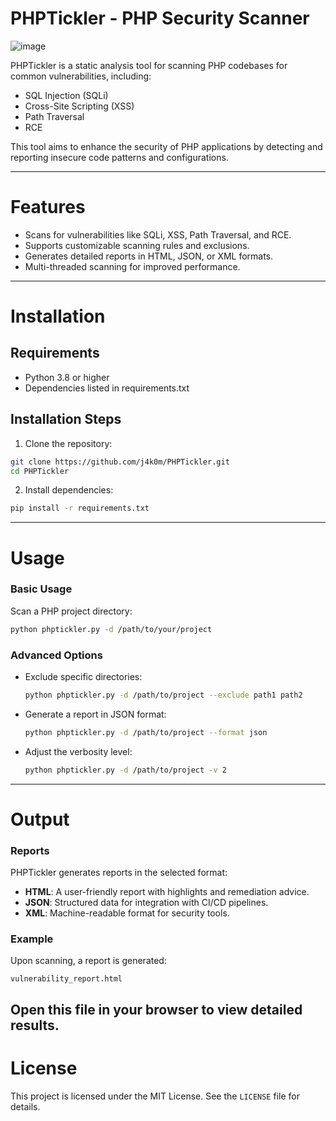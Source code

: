 # PHPTickler - PHP Security Scanner

![image](https://github.com/user-attachments/assets/66d46426-ca8b-4e15-ba9d-4111a4e95b93)


PHPTickler is a static analysis tool for scanning PHP codebases for common vulnerabilities, including:

- SQL Injection (SQLi)
- Cross-Site Scripting (XSS)
- Path Traversal
- RCE
  
This tool aims to enhance the security of PHP applications by detecting and reporting insecure code patterns and configurations.

---

# Features

- Scans for vulnerabilities like SQLi, XSS, Path Traversal, and RCE.
- Supports customizable scanning rules and exclusions.
- Generates detailed reports in HTML, JSON, or XML formats.
- Multi-threaded scanning for improved performance.
---

# Installation
## Requirements

- Python 3.8 or higher
- Dependencies listed in requirements.txt

## Installation Steps

1. Clone the repository:

```bash
git clone https://github.com/j4k0m/PHPTickler.git
cd PHPTickler
```

2. Install dependencies:

```bash
pip install -r requirements.txt
```

---

# Usage

### Basic Usage
Scan a PHP project directory:
```bash
python phptickler.py -d /path/to/your/project
```

### Advanced Options
- Exclude specific directories:
  ```bash
  python phptickler.py -d /path/to/project --exclude path1 path2
  ```
- Generate a report in JSON format:
  ```bash
  python phptickler.py -d /path/to/project --format json
  ```
- Adjust the verbosity level:
  ```bash
  python phptickler.py -d /path/to/project -v 2
  ```

---

# Output

### Reports
PHPTickler generates reports in the selected format:
- **HTML**: A user-friendly report with highlights and remediation advice.
- **JSON**: Structured data for integration with CI/CD pipelines.
- **XML**: Machine-readable format for security tools.

### Example
Upon scanning, a report is generated:
```
vulnerability_report.html
```
Open this file in your browser to view detailed results.
---

# License

This project is licensed under the MIT License. See the `LICENSE` file for details.
